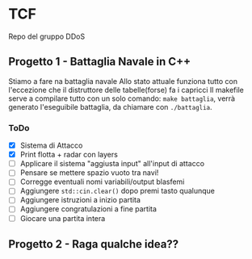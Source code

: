 # TCF
Repo del gruppo DDoS 
## Progetto 1 - Battaglia Navale in C++
Stiamo a fare na battaglia navale
Allo stato attuale funziona tutto con l'eccezione che il distruttore delle tabelle(forse) fa i
capricci
Il makefile serve a compilare tutto con un solo comando: `make battaglia`, verrà generato
l'eseguibile battaglia, da chiamare con `./battaglia`.
### ToDo
- [x] Sistema di Attacco
- [x] Print flotta + radar con layers
- [ ] Applicare il sistema "aggiusta input" all'input di attacco
- [ ] Pensare se mettere spazio vuoto tra navi!
- [ ] Corregge eventuali nomi variabili/output blasfemi
- [ ] Aggiungere `std::cin.clear()` dopo premi tasto qualunque
- [ ] Aggiungere istruzioni a inizio partita
- [ ] Aggiungere congratulazioni a fine partita
- [ ] Giocare una partita intera
## Progetto 2 - Raga qualche idea??


